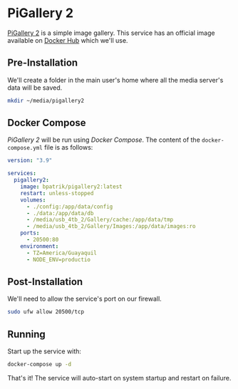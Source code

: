 # PiGallery 2

[PiGallery 2](https://bpatrik.github.io/pigallery2/) is a simple image gallery. This service has an official image available on [Docker Hub](https://hub.docker.com/r/bpatrik/pigallery2) which we'll use.

## Pre-Installation

We'll create a folder in the main user's home where all the media server's data will be saved.

```bash
mkdir ~/media/pigallery2
```

## Docker Compose

*PiGallery 2* will be run using *Docker Compose*. The content of the `docker-compose.yml` file is as follows:

```yaml
version: "3.9"

services:
  pigallery2:
    image: bpatrik/pigallery2:latest
    restart: unless-stopped
    volumes:
      - ./config:/app/data/config
      - ./data:/app/data/db
      - /media/usb_4tb_2/Gallery/cache:/app/data/tmp
      - /media/usb_4tb_2/Gallery/Images:/app/data/images:ro
    ports:
      - 20500:80
    environment:
      - TZ=America/Guayaquil
      - NODE_ENV=productio
```

## Post-Installation

We'll need to allow the service's port on our firewall.

```bash
sudo ufw allow 20500/tcp
```

## Running

Start up the service with:

```bash
docker-compose up -d
```

That's it! The service will auto-start on system startup and restart on failure.
